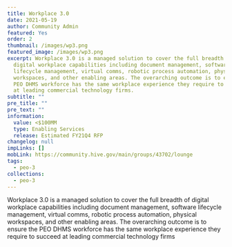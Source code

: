 ```yaml
---
title: Workplace 3.0
date: 2021-05-19
author: Community Admin
featured: Yes
order: 2
thumbnail: /images/wp3.png
featured_image: /images/wp3.png
excerpt: Workplace 3.0 is a managed solution to cover the full breadth of
  digital workplace capabilities including document management, software
  lifecycle management, virtual comms, robotic process automation, physical
  workspaces, and other enabling areas. The overarching outcome is to ensure the
  PEO DHMS workforce has the same workplace experience they require to succeed
  at leading commercial technology firms.
subtitle: ""
pre_title: ""
pre_text: ""
information:
  value: <$100MM
  type: Enabling Services
  release: Estimated FY21Q4 RFP
changelog: null
impLinks: []
mobLink: https://community.hive.gov/main/groups/43702/lounge
tags:
  - peo-3
collections:
  - peo-3
---
```

Workplace 3.0 is a managed solution to cover the full breadth of digital workplace capabilities including document management, software lifecycle management, virtual comms, robotic process automation, physical workspaces, and other enabling areas. The overarching outcome is to ensure the PEO DHMS workforce has the same workplace experience they require to succeed at leading commercial technology firms